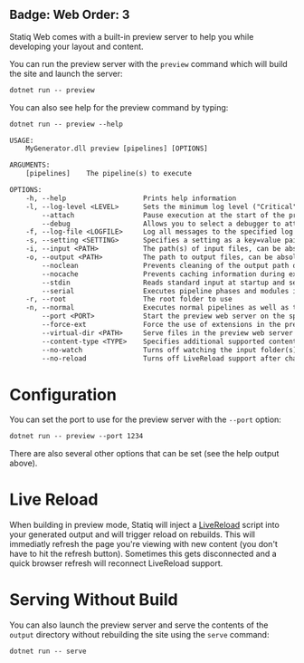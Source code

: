Badge: Web
Order: 3
---
Statiq Web comes with a built-in preview server to help you while developing your layout and content.

You can run the preview server with the `preview` command which will build the site and launch the server:

```txt
dotnet run -- preview
```

You can also see help for the preview command by typing:

```txt
dotnet run -- preview --help
```

```txt
USAGE:
    MyGenerator.dll preview [pipelines] [OPTIONS]

ARGUMENTS:
    [pipelines]    The pipeline(s) to execute

OPTIONS:
    -h, --help                   Prints help information
    -l, --log-level <LEVEL>      Sets the minimum log level ("Critical", "Error", "Warning", "Information", "Debug", "Trace", "None")
        --attach                 Pause execution at the start of the program until a debugger is attached
        --debug                  Allows you to select a debugger to attach
    -f, --log-file <LOGFILE>     Log all messages to the specified log file
    -s, --setting <SETTING>      Specifies a setting as a key=value pair (the value can be omited)
    -i, --input <PATH>           The path(s) of input files, can be absolute or relative to the current folder
    -o, --output <PATH>          The path to output files, can be absolute or relative to the current folder
        --noclean                Prevents cleaning of the output path on each execution
        --nocache                Prevents caching information during execution (less memory usage but slower execution)
        --stdin                  Reads standard input at startup and sets ApplicationInput in the execution context
        --serial                 Executes pipeline phases and modules in serial
    -r, --root                   The root folder to use
    -n, --normal                 Executes normal pipelines as well as those specified
        --port <PORT>            Start the preview web server on the specified port (default is 5080)
        --force-ext              Force the use of extensions in the preview web server (by default, extensionless URLs may be used)
        --virtual-dir <PATH>     Serve files in the preview web server under the specified virtual directory
        --content-type <TYPE>    Specifies additional supported content types for the preview server as extension=contenttype
        --no-watch               Turns off watching the input folder(s) for changes and rebuilding
        --no-reload              Turns off LiveReload support after changes
```

# Configuration

You can set the port to use for the preview server with the `--port` option:

```txt
dotnet run -- preview --port 1234
```

There are also several other options that can be set (see the help output above).

# Live Reload

When building in preview mode, Statiq will inject a [LiveReload](http://livereload.com) script into your generated output and will trigger reload
on rebuilds. This will immediatly refresh the page you're viewing with new content (you don't have to hit the refresh button).
Sometimes this gets disconnected and a quick browser refresh will reconnect LiveReload support.

# Serving Without Build

You can also launch the preview server and serve the contents of the `output` directory without rebuilding the site
using the `serve` command:

```txt
dotnet run -- serve
```